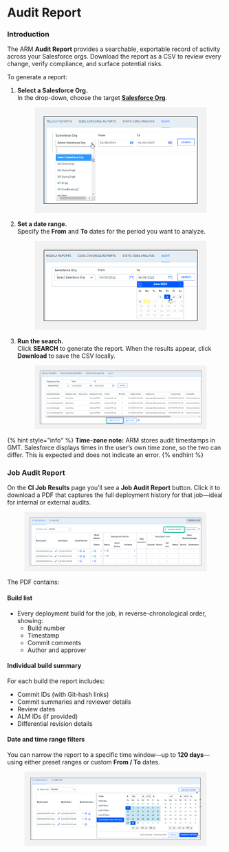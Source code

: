 # Audit Report

### Introduction <a href="#introduction" id="introduction"></a>

The ARM **Audit Report** provides a searchable, exportable record of activity across your Salesforce orgs. Download the report as a CSV to review every change, verify compliance, and surface potential risks.

To generate a report:

1.  **Select a Salesforce Org.**\
    In the drop-down, choose the target [**Salesforce Org**](arm-administration/registration/salesforce-org/).

    <figure><img src="../../.gitbook/assets/image (47) (1) (1) (1).png" alt="Select Salesforce Org" width="563"><figcaption></figcaption></figure>
2.  **Set a date range.**\
    Specify the **From** and **To** dates for the period you want to analyze.

    <figure><img src="../../.gitbook/assets/image (48) (1) (1) (1).png" alt="Choose date range" width="563"><figcaption></figcaption></figure>
3.  **Run the search.**\
    Click **SEARCH** to generate the report. When the results appear, click **Download** to save the CSV locally.

    <figure><img src="../../.gitbook/assets/image (49) (1) (1) (1).png" alt="Download audit report"><figcaption></figcaption></figure>

{% hint style="info" %}
**Time-zone note:** ARM stores audit timestamps in GMT. Salesforce displays times in the user’s own time zone, so the two can differ. This is expected and does not indicate an error.
{% endhint %}

### Job Audit Report <a href="#job-audit-report" id="job-audit-report"></a>

On the **CI Job Results** page you’ll see a **Job Audit Report** button. Click it to download a PDF that captures the full deployment history for that job—ideal for internal or external audits.

<figure><img src="../../.gitbook/assets/image (50) (1) (1) (1).png" alt="Job Audit Report button"><figcaption></figcaption></figure>

The PDF contains:

#### Build list

* Every deployment build for the job, in reverse-chronological order, showing:
  * Build number
  * Timestamp
  * Commit comments
  * Author and approver

#### Individual build summary

For each build the report includes:

* Commit IDs (with Git-hash links)
* Commit summaries and reviewer details
* Review dates
* ALM IDs (if provided)
* Differential revision details

#### Date and time range filters <a href="#date-and-time-range-filters" id="date-and-time-range-filters"></a>

You can narrow the report to a specific time window—up to **120 days**—using either preset ranges or custom **From / To** dates.

<figure><img src="../../.gitbook/assets/image (51) (1) (1) (1).png" alt="Date filters"><figcaption></figcaption></figure>
